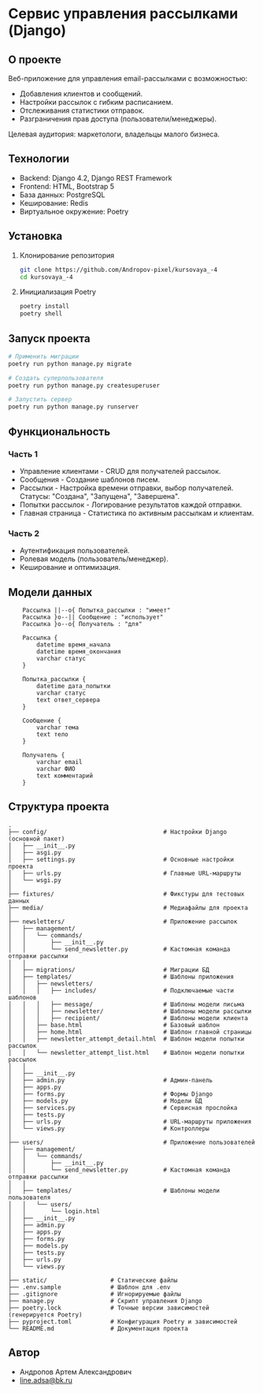 # Сервис управления рассылками (Django)

## О проекте

Веб-приложение для управления email-рассылками с возможностью:
- Добавления клиентов и сообщений.
- Настройки рассылок с гибким расписанием.
- Отслеживания статистики отправок.
- Разграничения прав доступа (пользователи/менеджеры).

Целевая аудитория: маркетологи, владельцы малого бизнеса.

## Технологии

- Backend: Django 4.2, Django REST Framework
- Frontend: HTML, Bootstrap 5
- База данных: PostgreSQL
- Кеширование: Redis
- Виртуальное окружение: Poetry

## Установка

1. Клонирование репозитория 
    ```bash
    git clone https://github.com/Andropov-pixel/kursovaya_-4
    cd kursovaya_-4
    ```
   
2. Инициализация Poetry
    ```bash
    poetry install
    poetry shell
   ```

## Запуск проекта

```bash
# Применить миграции
poetry run python manage.py migrate

# Создать суперпользователя
poetry run python manage.py createsuperuser

# Запустить сервер
poetry run python manage.py runserver
```

## Функциональность
### Часть 1
- Управление клиентами - CRUD для получателей рассылок.
- Сообщения - Создание шаблонов писем.
- Рассылки - Настройка времени отправки, выбор получателей. Статусы: "Создана", "Запущена", "Завершена".
- Попытки рассылок - Логирование результатов каждой отправки.
- Главная страница - Статистика по активным рассылкам и клиентам.

### Часть 2
- Аутентификация пользователей.
- Ролевая модель (пользователь/менеджер).
- Кеширование и оптимизация.

## Модели данных

```erDiagram
    Рассылка ||--o{ Попытка_рассылки : "имеет"
    Рассылка }o--|| Сообщение : "использует"
    Рассылка }o--o{ Получатель : "для"
    
    Рассылка {
        datetime время_начала
        datetime время_окончания
        varchar статус
    }
    
    Попытка_рассылки {
        datetime дата_попытки
        varchar статус
        text ответ_сервера
    }
    
    Сообщение {
        varchar тема
        text тело
    }
    
    Получатель {
        varchar email
        varchar ФИО
        text комментарий
    }
```

## Структура проекта

```text
.
├── config/                                 # Настройки Django (основной пакет)
│   ├── __init__.py
│   ├── asgi.py
│   ├── settings.py                         # Основные настройки проекта
│   ├── urls.py                             # Главные URL-маршруты
│   └── wsgi.py
│
├── fixtures/                               # Фикстуры для тестовых данных
├── media/                                  # Медиафайлы для проекта
│
├── newsletters/                            # Приложение рассылок
│   ├── management/
│   │   └── commands/        
│   │       ├── __init__.py
│   │       └── send_newsletter.py          # Кастомная команда отправки рассылки
│   │
│   ├── migrations/                         # Миграции БД
│   ├── templates/                          # Шаблоны приложения
│   │   ├── newsletters/
│   │   │   ├── includes/                   # Подключаемые части шаблонов
│   │   │   ├── message/                    # Шаблоны модели письма
│   │   │   ├── newsletter/                 # Шаблоны модели рассылки
│   │   │   ├── recipient/                  # Шаблоны модели клиента
│   │   ├── base.html                       # Базовый шаблон
│   │   ├── home.html                       # Шаблон главной страницы
│   │   ├── newsletter_attempt_detail.html  # Шаблон модели попытки рассылок
│   │   └── newsletter_attempt_list.html    # Шаблон модели попытки рассылок
│   │
│   ├── __init__.py
│   ├── admin.py                            # Админ-панель
│   ├── apps.py
│   ├── forms.py                            # Формы Django
│   ├── models.py                           # Модели БД
│   ├── services.py                         # Сервисная прослойка
│   ├── tests.py
│   ├── urls.py                             # URL-маршруты приложения
│   └── views.py                            # Контроллеры
│
├── users/                                  # Приложение пользователей
│   ├── management/
│   │   └── commands/        
│   │       ├── __init__.py
│   │       └── send_newsletter.py          # Кастомная команда отправки рассылки
│   │
│   ├── templates/                          # Шаблоны модели пользователя
│   │   └── users/
│   │       └── login.html
│   ├── __init__.py
│   ├── admin.py
│   ├── apps.py
│   ├── forms.py
│   ├── models.py
│   ├── tests.py
│   ├── urls.py
│   └── views.py
│
├── static/                  # Статические файлы
├── .env.sample              # Шаблон для .env
├── .gitignore               # Игнорируемые файлы
├── manage.py                # Скрипт управления Django
├── poetry.lock              # Точные версии зависимостей (генерируется Poetry)
├── pyproject.toml           # Конфигурация Poetry и зависимостей
└── README.md                # Документация проекта
```

## Автор
- Андропов Артем Александрович
- line.adsa@bk.ru